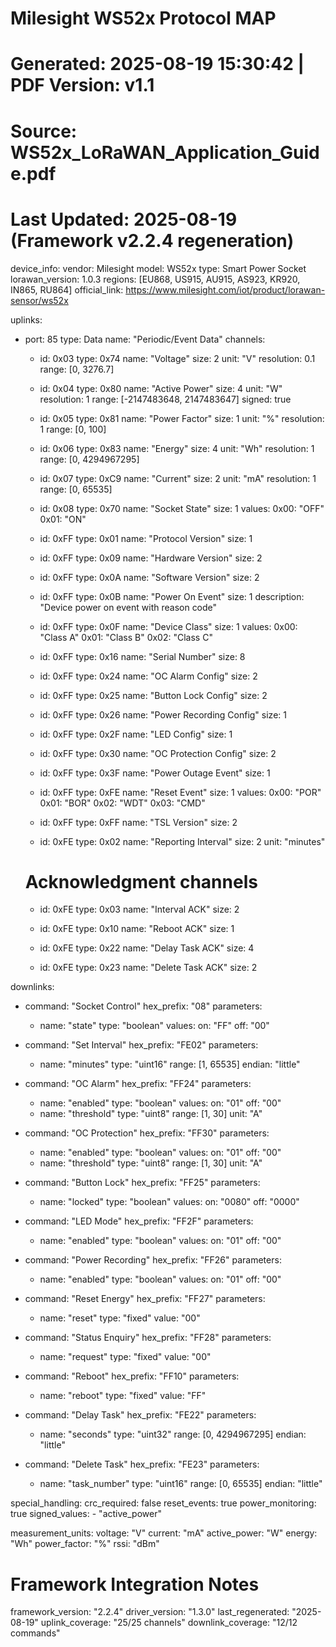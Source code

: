 # Milesight WS52x Protocol MAP
# Generated: 2025-08-19 15:30:42 | PDF Version: v1.1
# Source: WS52x_LoRaWAN_Application_Guide.pdf
# Last Updated: 2025-08-19 (Framework v2.2.4 regeneration)

device_info:
  vendor: Milesight
  model: WS52x
  type: Smart Power Socket
  lorawan_version: 1.0.3
  regions: [EU868, US915, AU915, AS923, KR920, IN865, RU864]
  official_link: https://www.milesight.com/iot/product/lorawan-sensor/ws52x

uplinks:
  - port: 85
    type: Data
    name: "Periodic/Event Data"
    channels:
      - id: 0x03
        type: 0x74
        name: "Voltage"
        size: 2
        unit: "V"
        resolution: 0.1
        range: [0, 3276.7]
        
      - id: 0x04
        type: 0x80
        name: "Active Power"
        size: 4
        unit: "W"
        resolution: 1
        range: [-2147483648, 2147483647]
        signed: true
        
      - id: 0x05
        type: 0x81
        name: "Power Factor"
        size: 1
        unit: "%"
        resolution: 1
        range: [0, 100]
        
      - id: 0x06
        type: 0x83
        name: "Energy"
        size: 4
        unit: "Wh"
        resolution: 1
        range: [0, 4294967295]
        
      - id: 0x07
        type: 0xC9
        name: "Current"
        size: 2
        unit: "mA"
        resolution: 1
        range: [0, 65535]
        
      - id: 0x08
        type: 0x70
        name: "Socket State"
        size: 1
        values:
          0x00: "OFF"
          0x01: "ON"
          
      - id: 0xFF
        type: 0x01
        name: "Protocol Version"
        size: 1
        
      - id: 0xFF
        type: 0x09
        name: "Hardware Version"
        size: 2
        
      - id: 0xFF
        type: 0x0A
        name: "Software Version"
        size: 2
        
      - id: 0xFF
        type: 0x0B
        name: "Power On Event"
        size: 1
        description: "Device power on event with reason code"
        
      - id: 0xFF
        type: 0x0F
        name: "Device Class"
        size: 1
        values:
          0x00: "Class A"
          0x01: "Class B"
          0x02: "Class C"
          
      - id: 0xFF
        type: 0x16
        name: "Serial Number"
        size: 8
        
      - id: 0xFF
        type: 0x24
        name: "OC Alarm Config"
        size: 2
        
      - id: 0xFF
        type: 0x25
        name: "Button Lock Config"
        size: 2
        
      - id: 0xFF
        type: 0x26
        name: "Power Recording Config"
        size: 1
        
      - id: 0xFF
        type: 0x2F
        name: "LED Config"
        size: 1
        
      - id: 0xFF
        type: 0x30
        name: "OC Protection Config"
        size: 2
        
      - id: 0xFF
        type: 0x3F
        name: "Power Outage Event"
        size: 1
        
      - id: 0xFF
        type: 0xFE
        name: "Reset Event"
        size: 1
        values:
          0x00: "POR"
          0x01: "BOR"
          0x02: "WDT"
          0x03: "CMD"
          
      - id: 0xFF
        type: 0xFF
        name: "TSL Version"
        size: 2
        
      - id: 0xFE
        type: 0x02
        name: "Reporting Interval"
        size: 2
        unit: "minutes"
        
      # Acknowledgment channels
      - id: 0xFE
        type: 0x03
        name: "Interval ACK"
        size: 2
        
      - id: 0xFE
        type: 0x10
        name: "Reboot ACK"
        size: 1
        
      - id: 0xFE
        type: 0x22
        name: "Delay Task ACK"
        size: 4
        
      - id: 0xFE
        type: 0x23
        name: "Delete Task ACK"
        size: 2

downlinks:
  - command: "Socket Control"
    hex_prefix: "08"
    parameters:
      - name: "state"
        type: "boolean"
        values:
          on: "FF"
          off: "00"
          
  - command: "Set Interval"
    hex_prefix: "FE02"
    parameters:
      - name: "minutes"
        type: "uint16"
        range: [1, 65535]
        endian: "little"
        
  - command: "OC Alarm"
    hex_prefix: "FF24"
    parameters:
      - name: "enabled"
        type: "boolean"
        values:
          on: "01"
          off: "00"
      - name: "threshold"
        type: "uint8"
        range: [1, 30]
        unit: "A"
        
  - command: "OC Protection"
    hex_prefix: "FF30"
    parameters:
      - name: "enabled"
        type: "boolean"
        values:
          on: "01"
          off: "00"
      - name: "threshold"
        type: "uint8"
        range: [1, 30]
        unit: "A"
        
  - command: "Button Lock"
    hex_prefix: "FF25"
    parameters:
      - name: "locked"
        type: "boolean"
        values:
          on: "0080"
          off: "0000"
          
  - command: "LED Mode"
    hex_prefix: "FF2F"
    parameters:
      - name: "enabled"
        type: "boolean"
        values:
          on: "01"
          off: "00"
          
  - command: "Power Recording"
    hex_prefix: "FF26"
    parameters:
      - name: "enabled"
        type: "boolean"
        values:
          on: "01"
          off: "00"
          
  - command: "Reset Energy"
    hex_prefix: "FF27"
    parameters:
      - name: "reset"
        type: "fixed"
        value: "00"
        
  - command: "Status Enquiry"
    hex_prefix: "FF28"
    parameters:
      - name: "request"
        type: "fixed"
        value: "00"
        
  - command: "Reboot"
    hex_prefix: "FF10"
    parameters:
      - name: "reboot"
        type: "fixed"
        value: "FF"
        
  - command: "Delay Task"
    hex_prefix: "FE22"
    parameters:
      - name: "seconds"
        type: "uint32"
        range: [0, 4294967295]
        endian: "little"
        
  - command: "Delete Task"
    hex_prefix: "FE23"
    parameters:
      - name: "task_number"
        type: "uint16"
        range: [0, 65535]
        endian: "little"

special_handling:
  crc_required: false
  reset_events: true
  power_monitoring: true
  signed_values:
    - "active_power"
  
measurement_units:
  voltage: "V"
  current: "mA"
  active_power: "W"
  energy: "Wh"
  power_factor: "%"
  rssi: "dBm"

# Framework Integration Notes
framework_version: "2.2.4"
driver_version: "1.3.0"
last_regenerated: "2025-08-19"
uplink_coverage: "25/25 channels"
downlink_coverage: "12/12 commands"
